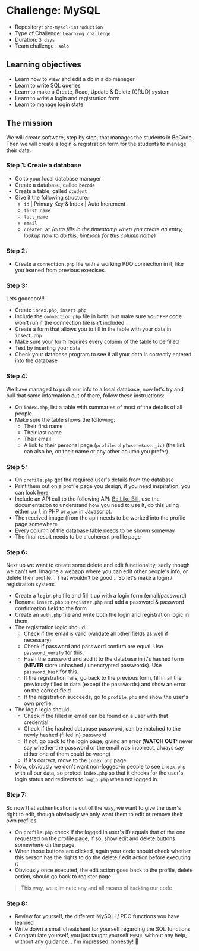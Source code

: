 # Challenge: MySQL

- Repository: `php-mysql-introduction`
- Type of Challenge: `Learning challenge`
- Duration: `3 days`
- Team challenge : `solo`

## Learning objectives
- Learn how to view and edit a db in a db manager
- Learn to write SQL queries
- Learn to make a Create, Read, Update & Delete (CRUD) system
- Learn to write a login and registration form
- Learn to manage login state

## The mission
We will create software, step by step, that manages the students in BeCode.
Then we will create a login & registration form for the students to manage their data.

### Step 1: Create a database
- Go to your local database manager
- Create a database, called `becode`
- Create a table, called `student`
- Give it the following structure:
    - `id` | Primary Key & Index | Auto Increment
    - `first_name`
    - `last_name`
    - `email` 
    - `created_at` *(auto fills in the timestamp when you create an entry, lookup how to do this, hint:look for this column name)*
    
### Step 2: 
- Create a `connection.php` file with a working PDO connection in it, like you learned from previous exercises.

### Step 3: 
Lets goooooo!!!

- Create `index.php`, `insert.php`
- Include the `connection.php` file in both, but make sure your `PHP` code won't run if the connection file isn't included
- Create a form that allows you to fill in the table with your data in `insert.php`
- Make sure your form requires every column of the table to be filled
- Test by inserting your data
- Check your database program to see if all your data is correctly entered into the database

### Step 4:
We have managed to push our info to a local database, now let's try and pull that same information out of there, follow these instructions:

- On `index.php`, list a table with summaries of most of the details of all people
- Make sure the table shows the following:
    - Their first name
    - Their last name
    - Their email
    - A link to their personal page (`profile.php?user=$user_id`) (the link can also be, on their name or any other column you prefer)

### Step 5:
- On `profile.php` get the required user's details from the database
- Print them out on a profile page you design, if you need inspiration, you can look [here](https://www.google.com/search?q=profile+page+design&source=lnms&tbm=isch&sa=X&ved=0ahUKEwis5Juh07HkAhUIJFAKHeJKASYQ_AUIESgB&biw=2560&bih=1297#imgrc=jjirWCPSxqfBFM:)
- Include an API call to the following API: [Be Like Bill](https://github.com/gautamkrishnar/Be-Like-Bill), use the documentation to understand how you need to use it, do this using either `curl` in PHP or `ajax` in Javascript.
- The received image (from the api) needs to be worked into the profile page somewhere
- Every column of the database table needs to be shown someway
- The final result needs to be a coherent profile page

### Step 6:
Next up we want to create some delete and edit functionality, sadly though we can't yet.
Imagine a webapp where you can edit other people's info, or delete their profile... That wouldn't be good... 
So let's make a login / registration system:

- Create a `login.php` file and fill it up with a login form (email/password)
- Rename `insert.php` to `register.php` and add a password & password confirmation field to the form
- Create an `auth.php` file and write both the login and registration logic in them
- The registration logic should:
    - Check if the email is valid (validate all other fields as well if necessary)
    - Check if password and password confirm are equal. Use `password_verify` for this.
    - Hash the password and add it to the database in it's hashed form (**NEVER** store unhashed / unencrypted passwords). Use `password_hash` for this.
    - If the registration fails, go back to the previous form, fill in all the previously filled in data (except the passwords) and show an error on the correct field
    - If the registration succeeds, go to `profile.php` and show the user's own profile.
- The login logic should:
    - Check if the filled in email can be found on a user with that credential
    - Check if the hashed database password, can be matched to the newly hashed (filled in) password
    - If not, go back to the login page, giving an error (**WATCH OUT:** never say whether the password or the email was incorrect, always say either one of them could be wrong) 
    - If it's correct, move to the `index.php` page
- Now, obviously we don't want non-logged-in people to see `index.php` with all our data, so protect `index.php` so that it checks for the user's login status and redirects to `login.php` when not logged in.

### Step 7:
So now that authentication is out of the way, we want to give the user's right to edit, though obviously we only want them to edit or remove their own profiles.

- On `profile.php` check if the logged in user's ID equals that of the one requested on the profile page, if so, show edit and delete buttons somewhere on the page.
- When those buttons are clicked, again your code should check whether this person has the rights to do the delete / edit action before executing it
- Obviously once executed, the edit action goes back to the profile, delete action, should go back to register page 

> This way, we eliminate any and all means of `hacking` our code

### Step 8: 
- Review for yourself, the different MySQLI / PDO functions you have learned
- Write down a small cheatsheet for yourself regarding the SQL functions 
- Congratulate yourself, you just taught yourself `MySQL` without any help, without any guidance... I'm impressed, honestly! :unicorn: